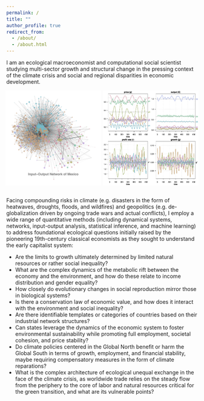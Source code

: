 ```yaml
---
permalink: /
title: ""
author_profile: true
redirect_from: 
  - /about/
  - /about.html
---
```



I am an ecological macroeconomist and computational social scientist studying multi-sector growth and structural change in the pressing context of the climate crisis and social and regional disparities in economic development. 

<div style="display: flex; justify-content: center;">
  <img src="/images/ntrwk_mex_total.png" alt="IO Network of Mexico" style="width:50%; margin-right:5px;">
  <img src="/images/const_tech_dynamics.png" alt="Multi-Sector Growth Dynamics" style="width:50%;">
</div>

<br>

Facing compounding risks in climate (e.g. disasters in the form of heatwaves, droughts, floods, and wildfires) and geopolitics (e.g. de-globalization driven by ongoing trade wars and actual conflicts), I employ a wide range of quantitative methods (including dynamical systems, networks, input-output analysis, statistical inference, and machine learning) to address foundational ecological questions initially raised by the pioneering 19th-century classical economists as they sought to understand the early capitalist system:

- Are the limits to growth ultimately determined by limited natural resources or rather social inequality? 
- What are the complex dynamics of the metabolic rift between the economy and the environment, and how do these relate to income distribution and gender equality? 
- How closely do evolutionary changes in social reproduction mirror those in biological systems? 
- Is there a conservation law of economic value, and how does it interact with the environment and social inequality? 
- Are there identifiable templates or categories of countries based on their industrial network structures? 
- Can states leverage the dynamics of the economic system to foster environmental sustainability while promoting full employment, societal cohesion, and price stability? 
- Do climate policies centered in the Global North benefit or harm the Global South in terms of growth, employment, and financial stability, maybe requiring compensatory measures in the form of climate reparations?
- What is the complex architecture of ecological unequal exchange in the face of the climate crisis, as worldwide trade relies on the steady flow from the periphery to the core of labor and natural resources critical for the green transition, and what are its vulnerable points?

